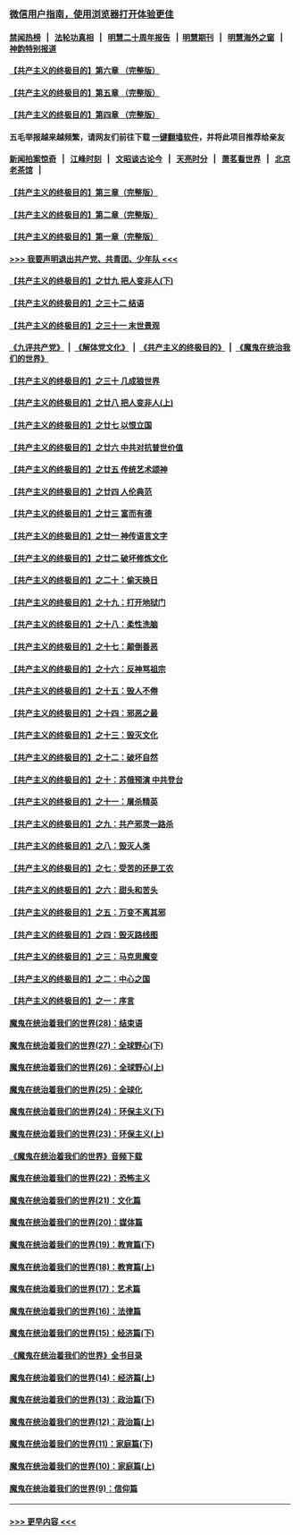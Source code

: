 ### [微信用户指南，使用浏览器打开体验更佳](https://github.com/gfw-breaker/banned-news1/blob/master/indexes/wechat-guide.md?t=0)
#### [禁闻热榜](热点新闻.md?t=0)  &nbsp;&nbsp;|&nbsp;&nbsp; [法轮功真相](https://github.com/gfw-breaker/truth/blob/master/README.md?t=0) &nbsp;&nbsp;|&nbsp;&nbsp; [明慧二十周年报告](https://github.com/gfw-breaker/mh-reports/blob/master/README.md?t=0) &nbsp;&nbsp;|&nbsp;&nbsp;[明慧期刊](https://github.com/gfw-breaker/mh-qikan) &nbsp;&nbsp;|&nbsp;&nbsp; [明慧海外之窗](https://github.com/gfw-breaker/mh-news/blob/master/README.md?t=0) &nbsp;&nbsp;|&nbsp;&nbsp; [神韵特别报道](https://github.com/gfw-breaker/mh-news/blob/master/shenyun.md?t=0)
#### [【共产主义的终极目的】第六章 （完整版）](../pages/nsc422/n11428913.md?t=02092144) 
#### [【共产主义的终极目的】第五章 （完整版）](../pages/nsc422/n11428912.md?t=02092144) 
#### [【共产主义的终极目的】第四章 （完整版）](../pages/nsc422/n11428907.md?t=02092144) 
#### 五毛举报越来越频繁，请网友们前往下载 [一键翻墙软件](https://github.com/gfw-breaker/ssr-accounts)，并将此项目推荐给亲友
#### [新闻拍案惊奇](https://github.com/gfw-breaker/banned-news1/blob/master/pages/link4.md) &nbsp;&nbsp;|&nbsp;&nbsp; [江峰时刻](https://github.com/gfw-breaker/banned-news1/blob/master/pages/link4.md) &nbsp;&nbsp;|&nbsp;&nbsp; [文昭谈古论今](https://github.com/gfw-breaker/banned-news1/blob/master/pages/link4.md) &nbsp;&nbsp;|&nbsp;&nbsp; [天亮时分](https://github.com/gfw-breaker/banned-news1/blob/master/pages/link4.md) &nbsp;&nbsp;|&nbsp;&nbsp; [萧茗看世界](https://github.com/gfw-breaker/banned-news1/blob/master/pages/link4.md) &nbsp;&nbsp;|&nbsp;&nbsp; [北京老茶馆](https://github.com/gfw-breaker/banned-news1/blob/master/pages/link4.md) &nbsp;&nbsp;|&nbsp;&nbsp; 
#### [【共产主义的终极目的】第三章（完整版）](../pages/nsc422/n11428848.md?t=02092144) 
#### [【共产主义的终极目的】第二章（完整版）](../pages/nsc422/n11428831.md?t=02092144) 
#### [【共产主义的终极目的】第一章（完整版）](../pages/nsc422/n11417651.md?t=02092144) 
#### [>>> 我要声明退出共产党、共青团、少年队 <<<](https://github.com/begood0513/goodnews/blob/master/quit/letter.md) 
#### [【共产主义的终极目的】之廿九 把人变非人(下)](../pages/nsc422/n11344140.md?t=02092144) 
#### [【共产主义的终极目的】之三十二 结语](../pages/nsc422/n11360535.md?t=02092144) 
#### [【共产主义的终极目的】之三十一 末世景观](../pages/nsc422/n11351129.md?t=02092144) 
#### [《九评共产党》](https://github.com/begood0513/9ping.md/blob/master/README.md) &nbsp;|&nbsp; [《解体党文化》](../../../../jtdwh.md/blob/master/README.md)  &nbsp;|&nbsp; [《共产主义的终极目的》](../../../../gczydzjmd.md/blob/master/README.md) &nbsp;|&nbsp; [《魔鬼在统治我们的世界》](../../../../mgztzwmdsj.md/blob/master/README.md) 
#### [【共产主义的终极目的】之三十 几成狼世界](../pages/nsc422/n11348280.md?t=02092144) 
#### [【共产主义的终极目的】之廿八 把人变非人(上)](../pages/nsc422/n11340492.md?t=02092144) 
#### [【共产主义的终极目的】之廿七 以恨立国](../pages/nsc422/n11336944.md?t=02092144) 
#### [【共产主义的终极目的】之廿六 中共对抗普世价值](../pages/nsc422/n11324785.md?t=02092144) 
#### [【共产主义的终极目的】之廿五 传统艺术颂神](../pages/nsc422/n11296396.md?t=02092144) 
#### [【共产主义的终极目的】之廿四 人伦典范](../pages/nsc422/n11296397.md?t=02092144) 
#### [【共产主义的终极目的】之廿三 富而有德](../pages/nsc422/n11283598.md?t=02092144) 
#### [【共产主义的终极目的】之廿一 神传语言文字](../pages/nsc422/n11263265.md?t=02092144) 
#### [【共产主义的终极目的】之廿二 破坏修炼文化](../pages/nsc422/n11245728.md?t=02092144) 
#### [【共产主义的终极目的】之二十：偷天换日](../pages/nsc422/n11238846.md?t=02092144) 
#### [【共产主义的终极目的】之十九：打开地狱门](../pages/nsc422/n11206376.md?t=02092144) 
#### [【共产主义的终极目的】之十八：柔性洗脑](../pages/nsc422/n11199994.md?t=02092144) 
#### [【共产主义的终极目的】之十七：颠倒善恶](../pages/nsc422/n11179782.md?t=02092144) 
#### [【共产主义的终极目的】之十六：反神骂祖宗](../pages/nsc422/n11166798.md?t=02092144) 
#### [【共产主义的终极目的】之十五：毁人不倦](../pages/nsc422/n11166792.md?t=02092144) 
#### [【共产主义的终极目的】之十四：邪恶之最](../pages/nsc422/n11150249.md?t=02092144) 
#### [【共产主义的终极目的】之十三：毁灭文化](../pages/nsc422/n11135227.md?t=02092144) 
#### [【共产主义的终极目的】之十二：破坏自然](../pages/nsc422/n11135214.md?t=02092144) 
#### [【共产主义的终极目的】之十：苏俄预演 中共登台](../pages/nsc422/n11118424.md?t=02092144) 
#### [【共产主义的终极目的】之十一：屠杀精英](../pages/nsc422/n11118442.md?t=02092144) 
#### [【共产主义的终极目的】之九：共产邪灵一路杀](../pages/nsc422/n11114139.md?t=02092144) 
#### [【共产主义的终极目的】之八：毁灭人类](../pages/nsc422/n11108503.md?t=02092144) 
#### [【共产主义的终极目的】之七：受苦的还是工农](../pages/nsc422/n11101809.md?t=02092144) 
#### [【共产主义的终极目的】之六：甜头和苦头](../pages/nsc422/n11096971.md?t=02092144) 
#### [【共产主义的终极目的】之五：万变不离其邪](../pages/nsc422/n11091285.md?t=02092144) 
#### [【共产主义的终极目的】之四：毁灭路线图](../pages/nsc422/n11086284.md?t=02092144) 
#### [【共产主义的终极目的】之三：马克思魔变](../pages/nsc422/n11061941.md?t=02092144) 
#### [【共产主义的终极目的】之二：中心之国](../pages/nsc422/n11047728.md?t=02092144) 
#### [【共产主义的终极目的】之一：序言](../pages/nsc422/n11086077.md?t=02092144) 
#### [魔鬼在统治着我们的世界(28)：结束语](../pages/nsc422/n10936246.md?t=02092144) 
#### [魔鬼在统治着我们的世界(27)：全球野心(下)](../pages/nsc422/n10928319.md?t=02092144) 
#### [魔鬼在统治着我们的世界(26)：全球野心(上)](../pages/nsc422/n10900318.md?t=02092144) 
#### [魔鬼在统治着我们的世界(25)：全球化](../pages/nsc422/n10788205.md?t=02092144) 
#### [魔鬼在统治着我们的世界(24)：环保主义(下)](../pages/nsc422/n10695307.md?t=02092144) 
#### [魔鬼在统治着我们的世界(23)：环保主义(上)](../pages/nsc422/n10688613.md?t=02092144) 
#### [《魔鬼在统治着我们的世界》音频下载](../pages/nsc422/n10635553.md?t=02092144) 
#### [魔鬼在统治着我们的世界(22)：恐怖主义](../pages/nsc422/n10614727.md?t=02092144) 
#### [魔鬼在统治着我们的世界(21)：文化篇](../pages/nsc422/n10597706.md?t=02092144) 
#### [魔鬼在统治着我们的世界(20)：媒体篇](../pages/nsc422/n10586579.md?t=02092144) 
#### [魔鬼在统治着我们的世界(19)：教育篇(下)](../pages/nsc422/n10564808.md?t=02092144) 
#### [魔鬼在统治着我们的世界(18)：教育篇(上)](../pages/nsc422/n10526970.md?t=02092144) 
#### [魔鬼在统治着我们的世界(17)：艺术篇](../pages/nsc422/n10499093.md?t=02092144) 
#### [魔鬼在统治着我们的世界(16)：法律篇](../pages/nsc422/n10485969.md?t=02092144) 
#### [魔鬼在统治着我们的世界(15)：经济篇(下)](../pages/nsc422/n10469975.md?t=02092144) 
#### [《魔鬼在统治着我们的世界》全书目录](../pages/nsc422/n10464261.md?t=02092144) 
#### [魔鬼在统治着我们的世界(14)：经济篇(上)](../pages/nsc422/n10457370.md?t=02092144) 
#### [魔鬼在统治着我们的世界(13)：政治篇(下)](../pages/nsc422/n10448270.md?t=02092144) 
#### [魔鬼在统治着我们的世界(12)：政治篇(上)](../pages/nsc422/n10444576.md?t=02092144) 
#### [魔鬼在统治着我们的世界(11)：家庭篇(下)](../pages/nsc422/n10440961.md?t=02092144) 
#### [魔鬼在统治着我们的世界(10)：家庭篇(上)](../pages/nsc422/n10435448.md?t=02092144) 
#### [魔鬼在统治着我们的世界(9)：信仰篇](../pages/nsc422/n10432159.md?t=02092144) 

----
#### [ >>> 更早内容 <<< ](../indexes/nsc422-earlier.md)
